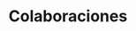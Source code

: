---
title: "Colaboraciones"
#subtitle: "Meet our team"
# meta description
description: "Vestibulum ante ipsum primis in faucibus orci luctus ultrices posuere cubilia Curae Donec"
draft: false
layout: "team"


# team_members
# team_members:
# - name: "Justine Marshall"
#   designation: "Developer"
#   image: "images/team/team-member-1.jpg"
#   social_profile:
#   - name: "Facebook"
#     icon: "fab fa-facebook"
#     link: "#!"
#   - name: "Twitter"
#     icon: "fab fa-twitter"
#     link: "#!"
#   - name: "Linkedin"
#     icon: "fab fa-linkedin"
#     link: "#!"

# - name: "Liam Hughes"
#   designation: "Designer"
#   image: "images/team/team-member-2.jpg"
#   social_profile:
#   - name: "Facebook"
#     icon: "fab fa-facebook"
#     link: "#!"
#   - name: "Twitter"
#     icon: "fab fa-twitter"
#     link: "#!"
#   - name: "Linkedin"
#     icon: "fab fa-linkedin"
#     link: "#!"

# - name: "Neil Roberts"
#   designation: "Marketer"
#   image: "images/team/team-member-3.jpg"
#   social_profile:
#   - name: "Facebook"
#     icon: "fab fa-facebook"
#     link: "#!"
#   - name: "Twitter"
#     icon: "fab fa-twitter"
#     link: "#!"
#   - name: "Linkedin"
#     icon: "fab fa-linkedin"
#     link: "#!"

# - name: "Tim kook"
#   designation: "Junior Developer"
#   image: "images/team/team-member-4.jpg"
#   social_profile:
#   - name: "Facebook"
#     icon: "fab fa-facebook"
#     link: "#!"
#   - name: "Twitter"
#     icon: "fab fa-twitter"
#     link: "#!"
#   - name: "Linkedin"
#     icon: "fab fa-linkedin"
#     link: "#!"

# - name: "John Domingo"
#   designation: "SEO Marketer"
#   image: "images/team/team-member-5.jpg"
#   social_profile:
#   - name: "Facebook"
#     icon: "fab fa-facebook"
#     link: "#!"
#   - name: "Twitter"
#     icon: "fab fa-twitter"
#     link: "#!"
#   - name: "Linkedin"
#     icon: "fab fa-linkedin"
#     link: "#!"

# - name: "Angelina Jolie"
#   designation: "Developer"
#   image: "images/team/team-member-6.jpg"
#   social_profile:
#   - name: "Facebook"
#     icon: "fab fa-facebook"
#     link: "#!"
#   - name: "Twitter"
#     icon: "fab fa-twitter"
#     link: "#!"
#   - name: "Linkedin"
#     icon: "fab fa-linkedin"
#     link: "#!"

# - name: "Perez Hilton"
#   designation: "Developer"
#   image: "images/team/team-member-7.jpg"
#   social_profile:
#   - name: "Facebook"
#     icon: "fab fa-facebook"
#     link: "#!"
#   - name: "Twitter"
#     icon: "fab fa-twitter"
#     link: "#!"
#   - name: "Linkedin"
#     icon: "fab fa-linkedin"
#     link: "#!"

# - name: "Timothy Sykes"
#   designation: "Developer"
#   image: "images/team/team-member-8.jpg"
#   social_profile:
#   - name: "Facebook"
#     icon: "fab fa-facebook"
#     link: "#!"
#   - name: "Twitter"
#     icon: "fab fa-twitter"
#     link: "#!"
#   - name: "Linkedin"
#     icon: "fab fa-linkedin"
#     link: "#!"

######################### Portfolio #####################

features_box:
  enable: true
  title: "Construimos experiéncias para ayudar a los nuestros clientes a construir mejores empresas"
  #content: "Crafting digital products making the complex clear & beautiful."
  features_box_item:
  - image: "images/portfolio/1to1video-website.webp"
    title: "1to1video Website"
    # label: "ver proyecto"
    # link: "https://nexoapex.com/portfolio/1to1video-website/"

  - image: "images/portfolio/lactapp-infrastructure.jpeg"
    title: "LactApp Digital Infrastructure"
    # label: "ver proyecto"
    # link: "https://nexoapex.com/portfolio/lactapp-infrastructure/"

  - image: "images/portfolio/lactapp-website.webp"
    title: "LactApp Website"
    # label: "ver proyecto"
    # link: "https://nexoapex.com/portfolio/lactapp-website/"

  - image: "images/portfolio/tas-consultoria.webp"
    title: "TAS Consultoria Website"
    # label: "ver proyecto"
    # link: "https://nexoapex.com/portfolio/tas-consultoria/"
---